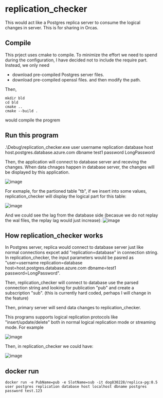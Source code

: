 # replication_checker
This would act like a Postgres replica server to consume the logical changes in server. This is for sharing in Orcas.

## Compile
This prject uses cmake to compile. To minimize the effort we need to spend during the configuration, I have decided not to include the require part. Instead, we only need
- download pre-compiled Postgres server files.
- download pre-compiled openssl files.
and then modify the path.

Then, 
```
mkdir bld
cd bld
cmake ..
cmake --build .
```
would compile the progrem

## Run this program
.\Debug\replication_checker.exe user username replication database host host.postgres.database.azure.com dbname test1 password LongPassword

Then, the application will connect to database server and receving the changes. When data chnages happen in database server, the changes will be displayed by this application.


![image](https://github.com/fkfk000/replication_checker/assets/14956155/a5d65fb9-75ea-45a7-b606-a44414afe6f4)

For exmaple, for the partioned table "tb", if we insert into some values, replication_checker will display the logical part for this table:

![image](https://github.com/fkfk000/replication_checker/assets/14956155/59cf1da8-5eb6-44c8-b6f8-4bd33f40c422)

And we could see the lag from the database side (becasue we do not replay the wal files, the replay lag would just increase):
![image](https://github.com/fkfk000/replication_checker/assets/14956155/09b94fbe-c181-46c0-8dc3-6fd0676281b0)



## How replication_checker works
In Postgres server, replica would connect to database server just like normal connections expcet add "replication=database" in connection string. In replication_checker, the input parameters would be pasred as "user=username replication=database host=host.postgres.database.azure.com dbname=test1 password=LongPassword".

Then, replication_checker will connect to database use the parsed connection string and looking for publication "pub" and create a subscription "sub". (this is currently hard coded, perhaps I will change in the feature)

Then, primary server will send data changes to replication_checker. 

This programs supports logical replication protocols like "insert/update/delete" both in normal logical replication mode or streaming mode. For example

![image](https://github.com/fkfk000/replication_checker/assets/14956155/1764d4a4-0710-4008-90d6-80adefb3cbff)

Then, in replication_checker we could have:


![image](https://github.com/fkfk000/replication_checker/assets/14956155/96ef0414-dff8-4ab4-b28f-643c4bf63b33)


## docker run

```
docker run -e PubName=pub -e SlotName=sub -it dog830228/replica-pg:0.5  user postgres replication database host localhost dbname postgres password test.123
```













